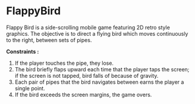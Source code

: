 # FlappyBird

Flappy Bird is a side-scrolling mobile game featuring 2D retro style graphics. The
objective is to direct a flying bird which moves continuously to the right, between
sets of pipes.

**Constraints :**
1. If the player touches the pipe, they lose.
2. The bird briefly flaps upward each time that the player taps the screen; if the
screen is not tapped, bird falls of because of gravity.
3. Each pair of pipes that the bird navigates between earns the player a single
point.
4. If the bird exceeds the screen margins, the game overs.
